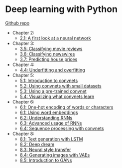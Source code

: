 # Deep learning with Python

[Github repo](https://github.com/fchollet/deep-learning-with-python-notebooks)

* Chapter 2:
    * [2.1: A first look at a neural network](https://nbviewer.jupyter.org/github/qinhanmin2014/Learning-Materials/blob/master/Deep%20Learning%20with%20Python/2.1-a-first-look-at-a-neural-network.ipynb)
* Chapter 3:
    * [3.5: Classifying movie reviews](https://nbviewer.jupyter.org/github/qinhanmin2014/Learning-Materials/blob/master/Deep%20Learning%20with%20Python/3.5-classifying-movie-reviews.ipynb)
    * [3.6: Classifying newswires](http://nbviewer.jupyter.org/github/qinhanmin2014/Learning-Materials/blob/master/Deep%20Learning%20with%20Python/3.6-classifying-newswires.ipynb)
    * [3.7: Predicting house prices](http://nbviewer.jupyter.org/github/qinhanmin2014/Learning-Materials/blob/master/Deep%20Learning%20with%20Python/3.7-predicting-house-prices.ipynb)
* Chapter 4:
    * [4.4: Underfitting and overfitting](http://nbviewer.jupyter.org/github/qinhanmin2014/Learning-Materials/blob/master/Deep%20Learning%20with%20Python/4.4-overfitting-and-underfitting.ipynb)
* Chapter 5:
    * [5.1: Introduction to convnets](http://nbviewer.jupyter.org/github/qinhanmin2014/Learning-Materials/blob/master/Deep%20Learning%20with%20Python/5.1-introduction-to-convnets.ipynb)
    * [5.2: Using convnets with small datasets](http://nbviewer.jupyter.org/github/qinhanmin2014/Learning-Materials/blob/master/Deep%20Learning%20with%20Python/5.2-using-convnets-with-small-datasets.ipynb)
    * [5.3: Using a pre-trained convnet](http://nbviewer.jupyter.org/github/qinhanmin2014/Learning-Materials/blob/master/Deep%20Learning%20with%20Python/5.3-using-a-pretrained-convnet.ipynb)
    * [5.4: Visualizing what convnets learn](http://nbviewer.jupyter.org/github/qinhanmin2014/Learning-Materials/blob/master/Deep%20Learning%20with%20Python/5.4-visualizing-what-convnets-learn.ipynb)
* Chapter 6:
    * [6.1: One-hot encoding of words or characters](http://nbviewer.jupyter.org/github/qinhanmin2014/Learning-Materials/blob/master/Deep%20Learning%20with%20Python/6.1-one-hot-encoding-of-words-or-characters.ipynb)
    * [6.1: Using word embeddings](http://nbviewer.jupyter.org/github/qinhanmin2014/Learning-Materials/blob/master/Deep%20Learning%20with%20Python/6.1-using-word-embeddings.ipynb)
    * [6.2: Understanding RNNs](http://nbviewer.jupyter.org/github/qinhanmin2014/Learning-Materials/blob/master/Deep%20Learning%20with%20Python/6.2-understanding-recurrent-neural-networks.ipynb)
    * [6.3: Advanced usage of RNNs](http://nbviewer.jupyter.org/github/qinhanmin2014/Learning-Materials/blob/master/Deep%20Learning%20with%20Python/6.3-advanced-usage-of-recurrent-neural-networks.ipynb)
    * [6.4: Sequence processing with convnets](http://nbviewer.jupyter.org/github/qinhanmin2014/Learning-Materials/blob/master/Deep%20Learning%20with%20Python/6.4-sequence-processing-with-convnets.ipynb)
* Chapter 8:
    * [8.1: Text generation with LSTM](http://nbviewer.jupyter.org/github/qinhanmin2014/Learning-Materials/blob/master/Deep%20Learning%20with%20Python/8.1-text-generation-with-lstm.ipynb)
    * [8.2: Deep dream](http://nbviewer.jupyter.org/github/qinhanmin2014/Learning-Materials/blob/master/Deep%20Learning%20with%20Python/8.2-deep-dream.ipynb)
    * [8.3: Neural style transfer](http://nbviewer.jupyter.org/github/qinhanmin2014/Learning-Materials/blob/master/Deep%20Learning%20with%20Python/8.3-neural-style-transfer.ipynb)
    * [8.4: Generating images with VAEs](http://nbviewer.jupyter.org/github/qinhanmin2014/Learning-Materials/blob/master/Deep%20Learning%20with%20Python/8.4-generating-images-with-vaes.ipynb)
    * [8.5: Introduction to GANs](http://nbviewer.jupyter.org/github/qinhanmin2014/Learning-Materials/blob/master/Deep%20Learning%20with%20Python/8.5-introduction-to-gans.ipynb)